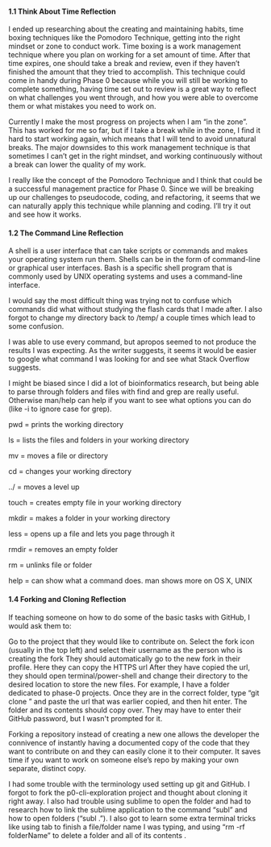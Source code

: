 #### 1.1 Think About Time Reflection
I ended up researching about the creating and maintaining habits, time boxing techniques like the Pomodoro Technique, getting into the right mindset or zone to conduct work. Time boxing is a work management technique where you plan on working for a set amount of time. After that time expires, one should take a break and review, even if they haven’t finished the amount that they tried to accomplish. This technique could come in handy during Phase 0 because while you will still be working to complete something, having time set out to review is a great way to reflect on what challenges you went through, and how you were able to overcome them or what mistakes you need to work on.

Currently I make the most progress on projects when I am “in the zone”. This has worked for me so far, but if I take a break while in the zone, I find it hard to start working again, which means that I will tend to avoid unnatural breaks. The major downsides to this work management technique is that sometimes I can’t get in the right mindset, and working continuously without a break can lower the quality of my work.

I really like the concept of the Pomodoro Technique and I think that could be a successful management practice for Phase 0. Since we will be breaking up our challenges to pseudocode, coding, and refactoring, it seems that we can naturally apply this technique while planning and coding. I’ll try it out and see how it works.

#### 1.2 The Command Line Reflection
A shell is a user interface that can take scripts or commands and makes your operating system run them. Shells can be in the form of command-line or graphical user interfaces. Bash is a specific shell program that is commonly used by UNIX operating systems and uses a command-line interface.

I would say the most difficult thing was trying not to confuse which commands did what without studying the flash cards that I made after. I also forgot to change my directory back to /temp/ a couple times which lead to some confusion.

I was able to use every command, but apropos seemed to not produce the results I was expecting. As the writer suggests, it seems it would be easier to google what command I was looking for and see what Stack Overflow suggests.

I might be biased since I did a lot of bioinformatics research, but being able to parse through folders and files with find and grep are really useful. Otherwise man/help can help if you want to see what options you can do (like -i to ignore case for grep).

pwd = prints the working directory

ls = lists the files and folders in your working directory

mv = moves a file or directory

cd = changes your working directory

../ = moves a level up

touch = creates empty file in your working directory

mkdir = makes a folder in your working directory

less = opens up a file and lets you page through it

rmdir = removes an empty folder

rm = unlinks file or folder

help =  can show what a command does. man shows more on OS X, UNIX

#### 1.4 Forking and Cloning Reflection
If teaching someone on how to do some of the basic tasks with GitHub, I would ask them to:

Go to the project that they would like to contribute on.
Select the fork icon (usually in the top left) and select their username as the person who is creating the fork
They should automatically go to the new fork in their profile. Here they can copy the HTTPS url
After they have copied the url, they should open terminal/power-shell and change their directory to the desired location to store the new files. For example, I have a folder dedicated to phase-0 projects.
Once they are in the correct folder, type “git clone ” and paste the url that was earlier copied, and then hit enter. The folder and its contents should copy over. They may have to enter their GitHub password, but I wasn't prompted for it.

Forking a repository instead of creating a new one allows the developer the connivence of instantly having a documented copy of the code that they want to contribute on and they can easily clone it to their computer. It saves time if you want to work on someone else’s repo by making your own separate, distinct copy.

I had some trouble with the terminology used setting up git and GitHub. I forgot to fork the p0-cli-exploration project and thought about cloning it right away. I also had trouble using sublime to open the folder and had to research how to link the sublime application to the command “subl” and how to open folders (“subl  .”). I also got to learn some extra terminal tricks like using tab to finish a file/folder name I was typing, and using “rm -rf folderName” to delete a folder and all of its contents .